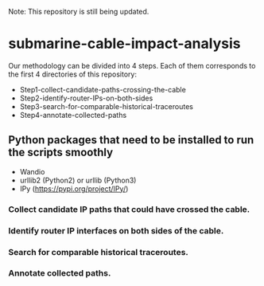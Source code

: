 Note: This repository is still being updated.  

# submarine-cable-impact-analysis

Our methodology can be divided into 4 steps. Each of them corresponds to the first 4 directories of this repository:  
* Step1-collect-candidate-paths-crossing-the-cable
* Step2-identify-router-IPs-on-both-sides
* Step3-search-for-comparable-historical-traceroutes
* Step4-annotate-collected-paths

## Python packages that need to be installed to run the scripts smoothly
* Wandio
* urllib2 (Python2) or urllib (Python3)
* IPy (https://pypi.org/project/IPy/)


### Collect candidate IP paths that could have crossed the cable.



### Identify router IP interfaces on both sides of the cable.



### Search for comparable historical traceroutes.




### Annotate collected paths.
